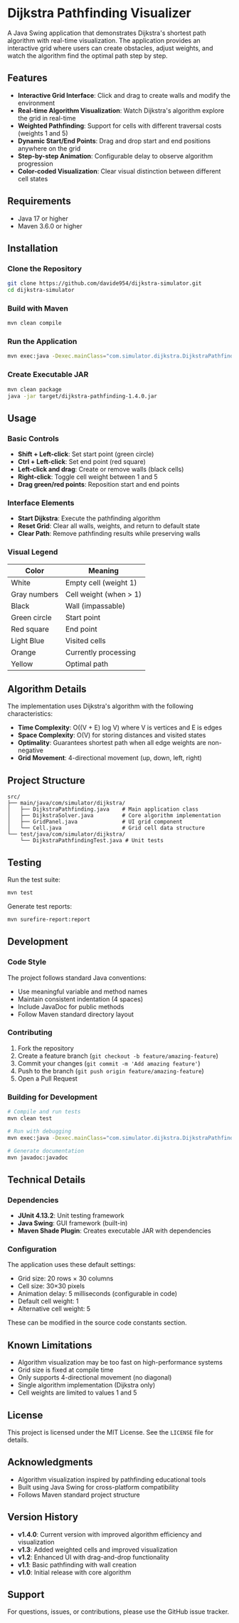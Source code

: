 # Dijkstra Pathfinding Visualizer

A Java Swing application that demonstrates Dijkstra's shortest path algorithm with real-time visualization. The application provides an interactive grid where users can create obstacles, adjust weights, and watch the algorithm find the optimal path step by step.

## Features

- **Interactive Grid Interface**: Click and drag to create walls and modify the environment
- **Real-time Algorithm Visualization**: Watch Dijkstra's algorithm explore the grid in real-time
- **Weighted Pathfinding**: Support for cells with different traversal costs (weights 1 and 5)
- **Dynamic Start/End Points**: Drag and drop start and end positions anywhere on the grid
- **Step-by-step Animation**: Configurable delay to observe algorithm progression
- **Color-coded Visualization**: Clear visual distinction between different cell states

## Requirements

- Java 17 or higher
- Maven 3.6.0 or higher

## Installation

### Clone the Repository

```bash
git clone https://github.com/davide954/dijkstra-simulator.git
cd dijkstra-simulator
```

### Build with Maven

```bash
mvn clean compile
```

### Run the Application

```bash
mvn exec:java -Dexec.mainClass="com.simulator.dijkstra.DijkstraPathfinding"
```

### Create Executable JAR

```bash
mvn clean package
java -jar target/dijkstra-pathfinding-1.4.0.jar
```

## Usage

### Basic Controls

- **Shift + Left-click**: Set start point (green circle)
- **Ctrl + Left-click**: Set end point (red square)  
- **Left-click and drag**: Create or remove walls (black cells)
- **Right-click**: Toggle cell weight between 1 and 5
- **Drag green/red points**: Reposition start and end points

### Interface Elements

- **Start Dijkstra**: Execute the pathfinding algorithm
- **Reset Grid**: Clear all walls, weights, and return to default state
- **Clear Path**: Remove pathfinding results while preserving walls

### Visual Legend

| Color | Meaning |
|-------|---------|
| White | Empty cell (weight 1) |
| Gray numbers | Cell weight (when > 1) |
| Black | Wall (impassable) |
| Green circle | Start point |
| Red square | End point |
| Light Blue | Visited cells |
| Orange | Currently processing |
| Yellow | Optimal path |

## Algorithm Details

The implementation uses Dijkstra's algorithm with the following characteristics:

- **Time Complexity**: O((V + E) log V) where V is vertices and E is edges
- **Space Complexity**: O(V) for storing distances and visited states
- **Optimality**: Guarantees shortest path when all edge weights are non-negative
- **Grid Movement**: 4-directional movement (up, down, left, right)

## Project Structure

```
src/
├── main/java/com/simulator/dijkstra/
│   ├── DijkstraPathfinding.java    # Main application class
│   ├── DijkstraSolver.java         # Core algorithm implementation
│   ├── GridPanel.java              # UI grid component
│   └── Cell.java                   # Grid cell data structure
└── test/java/com/simulator/dijkstra/
    └── DijkstraPathfindingTest.java # Unit tests
```

## Testing

Run the test suite:

```bash
mvn test
```

Generate test reports:

```bash
mvn surefire-report:report
```

## Development

### Code Style

The project follows standard Java conventions:

- Use meaningful variable and method names
- Maintain consistent indentation (4 spaces)
- Include JavaDoc for public methods
- Follow Maven standard directory layout

### Contributing

1. Fork the repository
2. Create a feature branch (`git checkout -b feature/amazing-feature`)
3. Commit your changes (`git commit -m 'Add amazing feature'`)
4. Push to the branch (`git push origin feature/amazing-feature`)
5. Open a Pull Request

### Building for Development

```bash
# Compile and run tests
mvn clean test

# Run with debugging
mvn exec:java -Dexec.mainClass="com.simulator.dijkstra.DijkstraPathfinding" -Dexec.args="-Xdebug"

# Generate documentation
mvn javadoc:javadoc
```

## Technical Details

### Dependencies

- **JUnit 4.13.2**: Unit testing framework
- **Java Swing**: GUI framework (built-in)
- **Maven Shade Plugin**: Creates executable JAR with dependencies

### Configuration

The application uses these default settings:

- Grid size: 20 rows × 30 columns
- Cell size: 30×30 pixels
- Animation delay: 5 milliseconds (configurable in code)
- Default cell weight: 1
- Alternative cell weight: 5

These can be modified in the source code constants section.

## Known Limitations

- Algorithm visualization may be too fast on high-performance systems
- Grid size is fixed at compile time
- Only supports 4-directional movement (no diagonal)
- Single algorithm implementation (Dijkstra only)
- Cell weights are limited to values 1 and 5

## License

This project is licensed under the MIT License. See the `LICENSE` file for details.

## Acknowledgments

- Algorithm visualization inspired by pathfinding educational tools
- Built using Java Swing for cross-platform compatibility
- Follows Maven standard project structure

## Version History

- **v1.4.0**: Current version with improved algorithm efficiency and visualization
- **v1.3**: Added weighted cells and improved visualization
- **v1.2**: Enhanced UI with drag-and-drop functionality  
- **v1.1**: Basic pathfinding with wall creation
- **v1.0**: Initial release with core algorithm

## Support

For questions, issues, or contributions, please use the GitHub issue tracker.